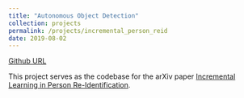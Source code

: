 ```yaml
---
title: "Autonomous Object Detection"
collection: projects
permalink: /projects/incremental_person_reid
date: 2019-08-02
---
```


[Github URL](https://github.com/prajjwal1/person-reid-incremental)

This project serves as the codebase for the arXiv paper [Incremental Learning in Person Re-Identification](https://arxiv.org/abs/1808.06281).